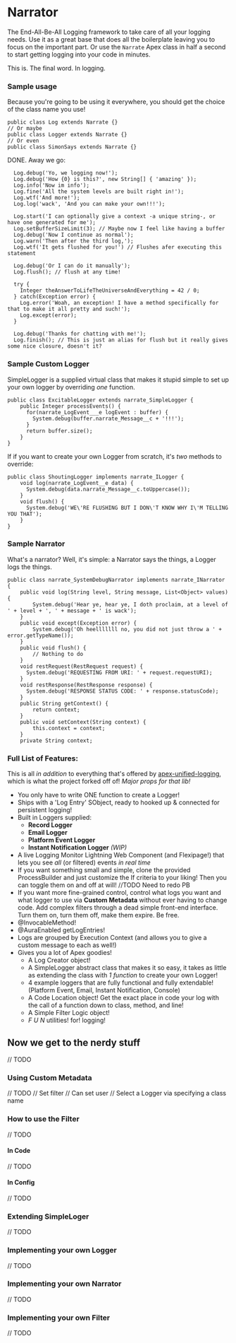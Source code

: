 # Narrator

The End-All-Be-All Logging framework to take care of all your logging needs.
Use it as a great base that does all the boilerplate leaving you to focus on the important part.
Or use the `Narrate` Apex class in half a second to start getting logging into your code in minutes.

This is. The final word. In logging.

### Sample usage

Because you're going to be using it everywhere, you should get the choice of the class name you use!

```apex
public class Log extends Narrate {}
// Or maybe
public class Logger extends Narrate {}
// Or even
public class SimonSays extends Narrate {}
```

DONE. Away we go:


```apex
  Log.debug('Yo, we logging now!');
  Log.debug('How {0} is this?', new String[] { 'amazing' });
  Log.info('Now im info');
  Log.fine('All the system levels are built right in!');
  Log.wtf('And more!');
  Log.log('wack', 'And you can make your own!!!');

  Log.start('I can optionally give a context -a unique string-, or have one generated for me');
  Log.setBufferSizeLimit(3); // Maybe now I feel like having a buffer
  Log.debug('Now I continue as normal');
  Log.warn('Then after the third log,');
  Log.wtf('It gets flushed for you!') // Flushes afer executing this statement

  Log.debug('Or I can do it manually');
  Log.flush(); // flush at any time!
  
  try {
    Integer theAnswerToLifeTheUniverseAndEverything = 42 / 0;
  } catch(Exception error) {
    Log.error('Woah, an exception! I have a method specifically for that to make it all pretty and such!');
    Log.except(error);
  }

  Log.debug('Thanks for chatting with me!');
  Log.finish(); // This is just an alias for flush but it really gives some nice closure, doesn't it?
```


### Sample Custom Logger

SimpleLogger is a supplied virtual class that makes it stupid simple to set up your own logger by overriding *one* function.

```apex
public class ExcitableLogger extends narrate_SimpleLogger {
    public Integer processEvents() {
      for(narrate_LogEvent___e logEvent : buffer) {
        System.debug(buffer.narrate_Message__c + '!!!');
      }
      return buffer.size();
    }
}
```

If if you want to create your own Logger from scratch, it's *two* methods to override:

```apex
public class ShoutingLogger implements narrate_ILogger {
    void log(narrate_LogEvent__e data) {
      System.debug(data.narrate_Message__c.toUppercase());
    }
    void flush() {
      System.debug('WE\'RE FLUSHING BUT I DON\'T KNOW WHY I\'M TELLING YOU THAT');
    }
}
```


### Sample Narrator

What's a narrator? Well, it's simple: a Narrator says the things, a Logger logs the things.

```apex
public class narrate_SystemDebugNarrator implements narrate_INarrator {
    public void log(String level, String message, List<Object> values) {
        System.debug('Hear ye, hear ye, I doth proclaim, at a level of ' + level + ', ' + message + ' is wack');
    }
    public void except(Exception error) {
        System.debug('Oh heelllllll no, you did not just throw a ' + error.getTypeName());
    }
    public void flush() {
        // Nothing to do
    }
    void restRequest(RestRequest request) {
      System.debug('REQUESTING FROM URI: ' + request.requestURI);
    }
    void restResponse(RestResponse response) {
      System.debug('RESPONSE STATUS CODE: ' + response.statusCode);
    }
    public String getContext() {
        return context;
    }
    public void setContext(String context) {
        this.context = context;
    }
    private String context;
```


### Full List of Features:

This is all *in addition* to everything that's offered by [apex-unified-logging](https://github.com/rsoesemann/apex-unified-logging), which is what the project forked off of! *Major props for that lib!*

  - You only have to write ONE function to create a Logger!
  - Ships with a 'Log Entry' SObject, ready to hooked up & connected for persistent logging!
  - Built in Loggers supplied:
    - **Record Logger**
    - **Email Logger**
    - **Platform Event Logger**
    - **Instant Notification Logger** _(WIP)_
  - A live Logging Monitor Lightning Web Component (and Flexipage!) that lets you see _all_ (or filtered) events _in real time_
  - If you want something small and simple, clone the provided ProcessBuilder and just customize the If criteria to your liking! Then you can toggle them on and off at will! //TODO Need to redo PB
  - If you want more fine-grained control, control what logs you want and what logger to use via **Custom Metadata** without ever having to change code. Add complex filters through a dead simple front-end interface. Turn them on, turn them off, make them expire. Be free.
  - @InvocableMethod!
  - @AuraEnabled getLogEntries!
  - Logs are grouped by Execution Context (and allows you to give a custom message to each as well!)
  - Gives you a lot of Apex goodies!
    - A Log Creator object!
    - A SimpleLogger abstract class that makes it so easy, it takes as little as extending the class with _1 function_ to create your own Logger!
    - 4 example loggers that are fully functional and fully extendable! (Platform Event, Email, Instant Notification, Console)
    - A Code Location object! Get the exact place in code your log with the call of a function down to class, method, and line!
    - A Simple Filter Logic object!
    - *F U N* utilities! for! logging!





## Now we get to the nerdy stuff

// TODO

### Using Custom Metadata

// TODO
// Set filter
// Can set user
// Select a Logger via specifying a class name


### How to use the Filter

// TODO

#### In Code

// TODO

#### In Config

// TODO

### Extending SimpleLoger

// TODO

### Implementing your own Logger

// TODO

### Implementing your own Narrator

// TODO

### Implementing your own Filter

// TODO